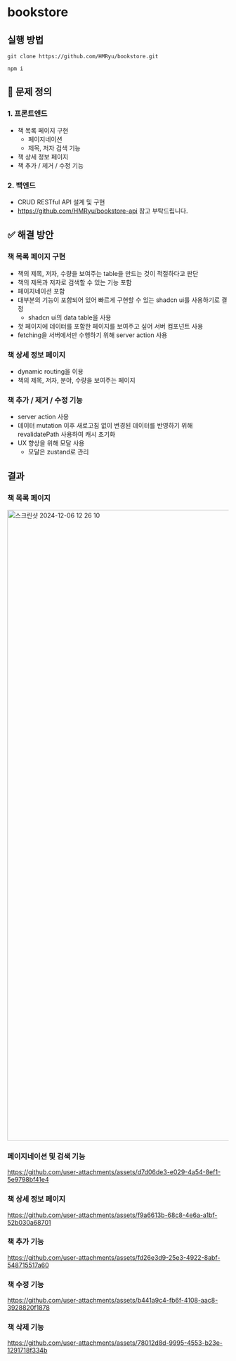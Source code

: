 # bookstore

## 실행 방법
```
git clone https://github.com/HMRyu/bookstore.git
```

``` 
npm i
```

## 📌 문제 정의
### 1. 프론트엔드
  - 책 목록 페이지 구현
    - 페이지네이션
    - 제목, 저자 검색 기능
  - 책 상세 정보 페이지
  - 책 추가 / 제거 / 수정 기능
### 2. 백엔드
  - CRUD RESTful API 설계 및 구현
  - https://github.com/HMRyu/bookstore-api 참고 부탁드립니다.


## ✅ 해결 방안
### 책 목록 페이지 구현
- 책의 제목, 저자, 수량을 보여주는 table을 만드는 것이 적절하다고 판단
- 책의 제목과 저자로 검색할 수 있는 기능 포함
- 페이지네이션 포함
- 대부분의 기능이 포함되어 있어 빠르게 구현할 수 있는 shadcn ui를 사용하기로 결정
  - shadcn ui의 data table을 사용
- 첫 페이지에 데이터를 포함한 페이지를 보여주고 싶어 서버 컴포넌트 사용
- fetching을 서버에서만 수행하기 위해 server action 사용
 
### 책 상세 정보 페이지
- dynamic routing을 이용
- 책의 제목, 저자, 분야, 수량을 보여주는 페이지

### 책 추가 / 제거 / 수정 기능
- server action 사용
- 데이터 mutation 이후 새로고침 없이 변경된 데이터를 반영하기 위해 revalidatePath 사용하여 캐시 초기화
- UX 향상을 위해 모달 사용
  - 모달은 zustand로 관리

## 결과
### 책 목록 페이지
<img width="1437" alt="스크린샷 2024-12-06 12 26 10" src="https://github.com/user-attachments/assets/edc59882-2cf7-4c72-9568-f7106eebdcac">

### 페이지네이션 및 검색 기능
https://github.com/user-attachments/assets/d7d06de3-e029-4a54-8ef1-5e9798bf41e4

### 책 상세 정보 페이지
https://github.com/user-attachments/assets/f9a6613b-68c8-4e6a-a1bf-52b030a68701

### 책 추가 기능
https://github.com/user-attachments/assets/fd26e3d9-25e3-4922-8abf-548715517a60

### 책 수정 기능
https://github.com/user-attachments/assets/b441a9c4-fb6f-4108-aac8-3928820f1878

### 책 삭제 기능
https://github.com/user-attachments/assets/78012d8d-9995-4553-b23e-1291718f334b

